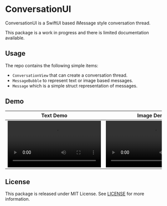 # ConversationUI
ConversationUI is a SwiftUI based iMessage style conversation thread.

This package is a work in progress and there is limited documentation available.

## Usage

The repo contains the following simple items:

- `ConversationView` that can create a conversation thread.
- `MessageBubble` to represent text or image based messages.
- `Message` which is a simple struct representation of messages.

## Demo

| Text Demo | Image Demo |
|----------|----------|
| ![Text Demo](./text_demo.mov) | ![Image Demo](./image_demo.mov) |

## License

This package is released under MIT License.
See [LICENSE](LICENSE.txt) for more information.
